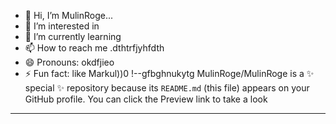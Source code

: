 - 👋 Hi, I’m MulinRoge...
- 👀 I’m interested in 
- 🌱 I’m currently learning
- 📫 How to reach me .dthtrfjyhfdth
- 😄 Pronouns: okdfjieo
- ⚡ Fun fact: like Markul))0
!--gfbghnukytg
MulinRoge/MulinRoge is a ✨ special ✨ repository because its `README.md` (this file) appears on your GitHub profile.
You can click the Preview link to take a look 
---
